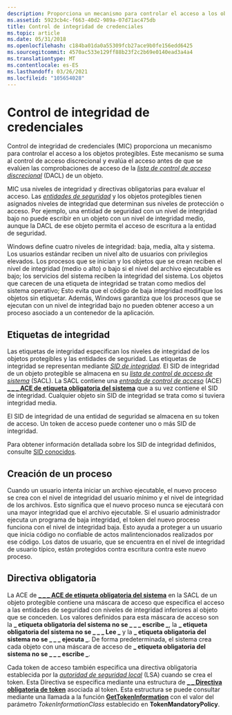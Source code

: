 ```yaml
---
description: Proporciona un mecanismo para controlar el acceso a los objetos protegibles.
ms.assetid: 5923cb4c-f663-40d2-989a-07d71ac475db
title: Control de integridad de credenciales
ms.topic: article
ms.date: 05/31/2018
ms.openlocfilehash: c184ba01da0a55309fcb27ace9b0fe156edd6425
ms.sourcegitcommit: 4570ac533e129ff88b23f2c2b69e0140ead3a4a4
ms.translationtype: MT
ms.contentlocale: es-ES
ms.lasthandoff: 03/26/2021
ms.locfileid: "105654028"
---
```

# <a name="mandatory-integrity-control"></a>Control de integridad de credenciales

Control de integridad de credenciales (MIC) proporciona un mecanismo para controlar el acceso a los objetos protegibles. Este mecanismo se suma al control de acceso discrecional y evalúa el acceso antes de que se evalúen las comprobaciones de acceso de la [*lista de control de acceso discrecional*](/windows/desktop/SecGloss/d-gly) (DACL) de un objeto.

MIC usa niveles de integridad y directivas obligatorias para evaluar el acceso. Las [*entidades de seguridad*](/windows/desktop/SecGloss/s-gly) y los objetos protegibles tienen asignados niveles de integridad que determinan sus niveles de protección o acceso. Por ejemplo, una entidad de seguridad con un nivel de integridad bajo no puede escribir en un objeto con un nivel de integridad medio, aunque la DACL de ese objeto permita el acceso de escritura a la entidad de seguridad.

Windows define cuatro niveles de integridad: baja, media, alta y sistema. Los usuarios estándar reciben un nivel alto de usuarios con privilegios elevados. Los procesos que se inician y los objetos que se crean reciben el nivel de integridad (medio o alto) o bajo si el nivel del archivo ejecutable es bajo; los servicios del sistema reciben la integridad del sistema. Los objetos que carecen de una etiqueta de integridad se tratan como medios del sistema operativo; Esto evita que el código de baja integridad modifique los objetos sin etiquetar. Además, Windows garantiza que los procesos que se ejecutan con un nivel de integridad bajo no pueden obtener acceso a un proceso asociado a un contenedor de la aplicación.

## <a name="integrity-labels"></a>Etiquetas de integridad

Las etiquetas de integridad especifican los niveles de integridad de los objetos protegibles y las entidades de seguridad. Las etiquetas de integridad se representan mediante [*SID de integridad*](/windows/desktop/SecGloss/i-gly). El SID de integridad de un objeto protegible se almacena en su [*lista de control de acceso de sistema*](/windows/desktop/SecGloss/s-gly) (SACL). La SACL contiene una [*entrada de control de acceso*](/windows/desktop/SecGloss/a-gly) (ACE) [**\_ \_ \_ ACE de etiqueta obligatoria del sistema**](/windows/desktop/api/Winnt/ns-winnt-system_mandatory_label_ace) que a su vez contiene el SID de integridad. Cualquier objeto sin SID de integridad se trata como si tuviera integridad media.

El SID de integridad de una entidad de seguridad se almacena en su token de acceso. Un token de acceso puede contener uno o más SID de integridad.

Para obtener información detallada sobre los SID de integridad definidos, consulte [SID conocidos](well-known-sids.md).

## <a name="process-creation"></a>Creación de un proceso

Cuando un usuario intenta iniciar un archivo ejecutable, el nuevo proceso se crea con el nivel de integridad del usuario mínimo y el nivel de integridad de los archivos. Esto significa que el nuevo proceso nunca se ejecutará con una mayor integridad que el archivo ejecutable. Si el usuario administrador ejecuta un programa de baja integridad, el token del nuevo proceso funciona con el nivel de integridad baja. Esto ayuda a proteger a un usuario que inicia código no confiable de actos malintencionados realizados por ese código. Los datos de usuario, que se encuentra en el nivel de integridad de usuario típico, están protegidos contra escritura contra este nuevo proceso.

## <a name="mandatory-policy"></a>Directiva obligatoria

La ACE de [**\_ \_ \_ ACE de etiqueta obligatoria del sistema**](/windows/desktop/api/Winnt/ns-winnt-system_mandatory_label_ace) en la SACL de un objeto protegible contiene una máscara de acceso que especifica el acceso a las entidades de seguridad con niveles de integridad inferiores al objeto que se conceden. Los valores definidos para esta máscara de acceso son la **\_ etiqueta obligatoria del sistema no se \_ \_ \_ escribe \_**, la **\_ etiqueta obligatoria del sistema no se \_ \_ \_ Lee \_** y la **\_ etiqueta obligatoria del sistema no se \_ \_ \_ ejecuta \_**. De forma predeterminada, el sistema crea cada objeto con una máscara de acceso de **\_ etiqueta obligatoria del sistema no se \_ \_ \_ escribe \_**.

Cada token de acceso también especifica una directiva obligatoria establecida por la [*autoridad de seguridad local*](/windows/desktop/SecGloss/l-gly) (LSA) cuando se crea el token. Esta Directiva se especifica mediante una estructura de [**\_ \_ Directiva obligatoria de token**](/windows/desktop/api/Winnt/ns-winnt-token_mandatory_policy) asociada al token. Esta estructura se puede consultar mediante una llamada a la función [**GetTokenInformation**](/windows/win32/api/securitybaseapi/nf-securitybaseapi-gettokeninformation) con el valor del parámetro *TokenInformationClass* establecido en **TokenMandatoryPolicy**.

 

 
